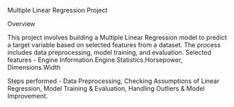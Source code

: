 Multiple Linear Regression Project

Overview

This project involves building a Multiple Linear Regression model to predict a target variable based on selected features from a dataset. The process includes data preprocessing, model training, and evaluation.
Selected features - Engine Information.Engine Statistics.Horsepower, Dimensions.Width


Steps performed - Data Preprocessing, Checking Assumptions of Linear Regression, Model Training & Evaluation, Handling Outliers & Model Improvement.
